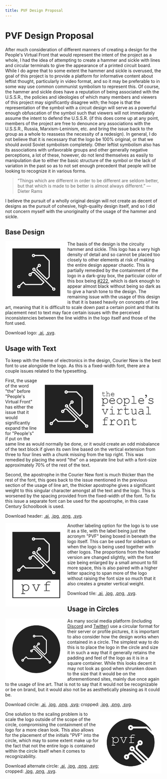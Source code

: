 ```yaml
---
title: PVF Design Proposal
---
```


# PVF Design Proposal

After much consideration of different manners of creating a design for the People's Virtual Front that would represent the intent of the project as a whole, I had the idea of attempting to create a hammer and sickle with lines and circular terminals to give the appearance of a printed circuit board.
While I do agree that to some extent the hammer and sickle is overused, the goal of this project is to provide a platform for informative content about leftist thought, particularly in video format, and so it may be preferable to in some way use common communist symbolism to represent this.
Of course, the hammer and sickle does have a reputation of being associated with the U.S.S.R., the policies and ideologies of which many members and viewers of this project may significantly disagree with; the hope is that the representation of the symbol with a circuit design will serve as a powerful enough obfuscation of the symbol such that viewers will not immediately assume the intent to defend the U.S.S.R. (if this does come up at any point, members of the project are free to denounce any associations with the U.S.S.R., Russia, Marxism-Leninism, etc. and bring the issue back to the group as a whole to reassess the necessity of a redesign).
In general, I do not believe that it is necessary that the logo be 100% original, or that we should avoid Soviet symbolism completely.
Other leftist symbolism also has its associations with unfavorable groups and other generally negative perceptions, a lot of these, however, do not lend themselves as easily to manipulation due to either the basic structure of the symbol or the lack of variation in the past so as to not set enough precedent that people will be looking to recognize it in various forms.

>“Things which are different in order to be different are seldom better, but that which is made to be better is almost always different.” — Dieter Rams

I believe the pursuit of a wholly original design will not create as decent of designs as the pursuit of cohesive, high-quality design itself, and so I did not concern myself with the unoriginality of the usage of the hammer and sickle.

## Base Design

<img src="/assets/img/pvf/logo.svg" style="float:left;width:200px;">

The basis of the design is the circuity hammer and sickle.
This logo has a very high density of detail and so cannot be placed too closely to other elements at risk of making the entire design appear chaotic.
This is partially remedied by the containment of the logo in a dark-gray box, the particular color of this box being [#222](http://www.colorhexa.com/222222), which is dark enough to appear almost black without being so dark as to give a harsh tone to the design.
The remaining issue with the usage of this design is that it is based heavily on concepts of line art, meaning that it is difficult to scale down past a certain point and that its placement next to text may face certain issues with the perceived inconsistencies between the line widths in the logo itself and those of the font used.

Download logo: [.ai](/assets/img/pvf/logo.ai), [.svg](/assets/img/pvf/logo.svg).

## Usage with Text

To keep with the theme of electronics in the design, Courier New is the best font to use alongside the logo.
As this is a fixed-width font, there are a couple issues related to the typesetting.

<img src="/assets/img/pvf/header.png" style="width:400px;float:right;">

First, the usage of the word "the" before "People's Virtual Front" has either the issue that it would significantly expand the line for "People's" if put on the same line as would normally be done, or it would create an odd misbalance of the text block if given its own line based on the vertical extension from three to four lines with a chunk missing from the top right.
This was remedied by placing the word "the" on a separate line but with a font-size approximately 70% of the rest of the text.

Second, the apostrophe in the Courier New font is much thicker than the rest of the font, this goes back to the issue mentioned in the previous section of the usage of line art, the thicker apostrophe gives a significant weight to this singular character amongst all the text and the logo.
This is worsened by the spacing provided from the fixed-width of the font.
To fix this issue a separate font can be used for the apostrophe, in this case Century Schoolbook is used.

Download header: [.ai](/assets/img/pvf/header.ai), [.jpg](/assets/img/pvf/header.jpg), [.png](/assets/img/pvf/header.png), [.svg](/assets/img/pvf/header.svg).

<img src="/assets/img/pvf/tile.png" style="width:200px;float:left;">

Another labeling option for the logo is to use it as a tile, with the label being just the acronym "PVF" being boxed in beneath the logo itself.
This can be used for sidebars or when the logo is being used together with other logos.
The proportions from the header version are changed slightly, with the font size being enlarged by a small amount to fill more space, this is also paired with a higher letter spacing to span more of the logo without raising the font size so much that it also creates a greater vertical weight.

Download tile: [.ai](/assets/img/pvf/tile.ai), [.jpg](/assets/img/pvf/tile.jpg), [.png](/assets/img/pvf/tile.png), [.svg](/assets/img/pvf/tile.svg).

## Usage in Circles

<img src="/assets/img/pvf/circle.png" style="width:200px;float:left;">

As many social media platform (including [Discord](https://discordapp.com) and [Twitter](https://twitter.com)) use a circular format for their server or profile pictures, it is important to also consider how the design works when contained in a circle.
The simplest way to do this is to place the logo in the circle and size it in such a way that it generally retains the padding and feel of the logo as it is in a square container.
While this looks decent it may not look as good when shrunken down to the size that it would be on the aforementioned sites, mainly due once again to the usage of line art.
That is not to say that it would not be recognizable or be on brand, but it would also not be as aesthetically pleasing as it could be.

Download circle: [.ai](/assets/img/pvf/circle.ai), [.jpg](/assets/img/pvf/circle.jpg), [.png](/assets/img/pvf/circle.png), [.svg](/assets/img/pvf/circle.svg); cropped: [.jpg](/assets/img/pvf/circle-cropped.jpg), [.png](/assets/img/pvf/circle-cropped.png), [.svg](/assets/img/pvf/circle-cropped.svg).

<img src="/assets/img/pvf/circle-alt.png" style="width:200px;float:right;">

One solution to the scaling problem is to scale the logo outside of the scope of the circle, compromising the containment of the logo for a more clean look.
This also allows for the placement of the initials "PVF" into the circle, which may to some extent make up for the fact that not the entire logo is contained within the circle itself when it comes to recognizability.

Download alternate circle: [.ai](/assets/img/pvf/circle-alt.ai), [.jpg](/assets/img/pvf/circle-alt.jpg), [.png](/assets/img/pvf/circle-alt.png), [.svg](/assets/img/pvf/circle-alt.svg); cropped: [.jpg](/assets/img/pvf/circle-alt-cropped.jpg), [.png](/assets/img/pvf/circle-alt-cropped.png), [.svg](/assets/img/pvf/circle-alt-cropped.svg).
